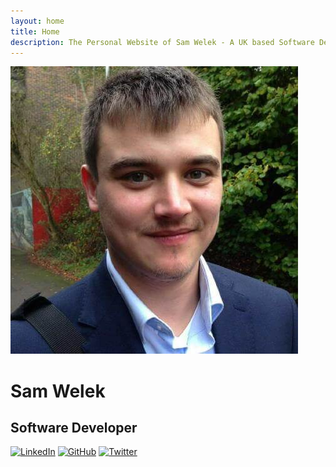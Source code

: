 ```yaml
---
layout: home
title: Home
description: The Personal Website of Sam Welek - A UK based Software Developer; This site is a showcase of all my projects, guides, and blog posts. Come take a look!
---
```


<div class="home-section-content">
  <img class="profile-img" src="assets/profile.jpg" alt="Profile Picture">
  <div class="typing">
    <h1>Sam Welek</h1>
    <h2>Software Developer</h2>
  </div>
</div>

<div class="shield">
<a href="https://linkedin.com/in/sam-welek"><img src="https://img.shields.io/badge/-LinkedIn-black.svg?style=for-the-badge&logo=linkedin&colorB=555" alt="LinkedIn" /></a>
<a href="https://github.com/tiberiushunter"><img src="https://img.shields.io/badge/-GitHub-black.svg?style=for-the-badge&logo=github&colorB=555" alt="GitHub" /></a>
<a href="https://twitter.com/samwelek"><img src="https://img.shields.io/badge/-Twitter-black.svg?style=for-the-badge&logo=twitter&colorB=555" alt="Twitter" /></a>
</div>
